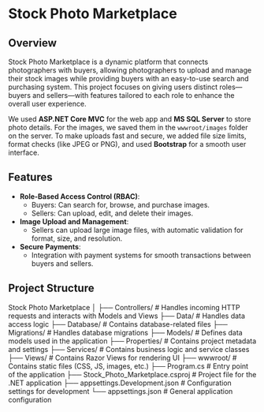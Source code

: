 # Stock Photo Marketplace

## Overview

Stock Photo Marketplace is a dynamic platform that connects photographers with buyers, allowing photographers to upload and manage their stock images while providing buyers with an easy-to-use search and purchasing system. This project focuses on giving users distinct roles—buyers and sellers—with features tailored to each role to enhance the overall user experience.

We used **ASP.NET Core MVC** for the web app and **MS SQL Server** to store photo details. For the images, we saved them in the `wwwroot/images` folder on the server. To make uploads fast and secure, we added file size limits, format checks (like JPEG or PNG), and used **Bootstrap** for a smooth user interface.

## Features

- **Role-Based Access Control (RBAC)**:
  - Buyers: Can search for, browse, and purchase images.
  - Sellers: Can upload, edit, and delete their images.
- **Image Upload and Management**: 
  - Sellers can upload large image files, with automatic validation for format, size, and resolution.
- **Secure Payments**: 
  - Integration with payment systems for smooth transactions between buyers and sellers.



## Project Structure

Stock Photo Marketplace
│
├── Controllers/                 # Handles incoming HTTP requests and interacts with Models and Views
├── Data/                        # Handles data access logic
├── Database/                    # Contains database-related files
├── Migrations/                  # Handles database migrations
├── Models/                      # Defines data models used in the application
├── Properties/                  # Contains project metadata and settings
├── Services/                    # Contains business logic and service classes
├── Views/                       # Contains Razor Views for rendering UI
├── wwwroot/                     # Contains static files (CSS, JS, images, etc.)
├── Program.cs                   # Entry point of the application
├── Stock_Photo_Marketplace.csproj # Project file for the .NET application
├── appsettings.Development.json # Configuration settings for development
└── appsettings.json             # General application configuration
